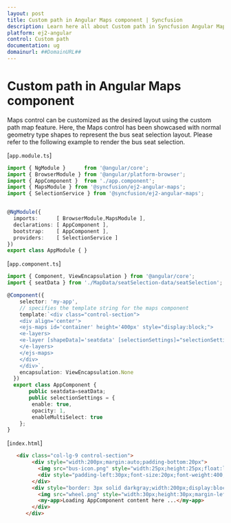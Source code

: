 ```yaml
---
layout: post
title: Custom path in Angular Maps component | Syncfusion
description: Learn here all about Custom path in Syncfusion Angular Maps component of Syncfusion Essential JS 2 and more.
platform: ej2-angular
control: Custom path 
documentation: ug
domainurl: ##DomainURL##
---
```


# Custom path in Angular Maps component

Maps control can be customized as the desired layout using the custom path map feature. Here, the Maps control has been showcased with normal geometry type shapes to represent the bus seat selection layout. Please refer to the following example to render the bus seat selection.

[`app.module.ts`]

```typescript
import { NgModule }      from '@angular/core';
import { BrowserModule } from '@angular/platform-browser';
import { AppComponent }  from './app.component';
import { MapsModule } from '@syncfusion/ej2-angular-maps';
import { SelectionService } from '@syncfusion/ej2-angular-maps';


@NgModule({
  imports:      [ BrowserModule,MapsModule ],
  declarations: [ AppComponent ],
  bootstrap:    [ AppComponent ],
  providers:    [ SelectionService ]
})
export class AppModule { }
```

[`app.component.ts`]

```typescript
import { Component, ViewEncapsulation } from '@angular/core';
import { seatData } from './MapData/seatSelection-data/seatSelection';

@Component({
    selector: 'my-app',
    // specifies the template string for the maps component
    template:`<div class="control-section">
    <div align='center'>
    <ejs-maps id='container' height='400px' style="display:block;">
    <e-layers>
    <e-layer [shapeData]='seatdata' [selectionSettings]="selectionSettings" geometryType='Normal'></e-layer>
    </e-layers>
    </ejs-maps>
    </div>
    </div>`,
    encapsulation: ViewEncapsulation.None
  })
  export class AppComponent {
       public seatdata=seatData;
       public selectionSettings = {
        enable: true,
        opacity: 1,
        enableMultiSelect: true
    };
}
```

[`index.html`]

```html
   <div class="col-lg-9 control-section">
        <div style="width:200px;margin:auto;padding-bottom:20px">
          <img src="bus-icon.png" style="width:25px;height:25px;float:left">
          <div style="padding-left:30px;font-size:20px;font-weight:400;">Bus seat selection</div>
        </div>
        <div style="border: 3px solid darkgray;width:200px;display:block;margin:auto;border-radius:5px">
          <img src="wheel.png" style="width:30px;height:30px;margin-left:18%;margin-top:10px">
          <my-app>Loading AppComponent content here ...</my-app>
        </div>
      </div>
```